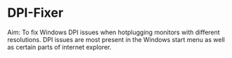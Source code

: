 # DPI-Fixer
Aim:
To fix Windows DPI issues when hotplugging monitors with different resolutions. DPI issues are most present in the Windows start menu as well as certain parts of internet explorer.


